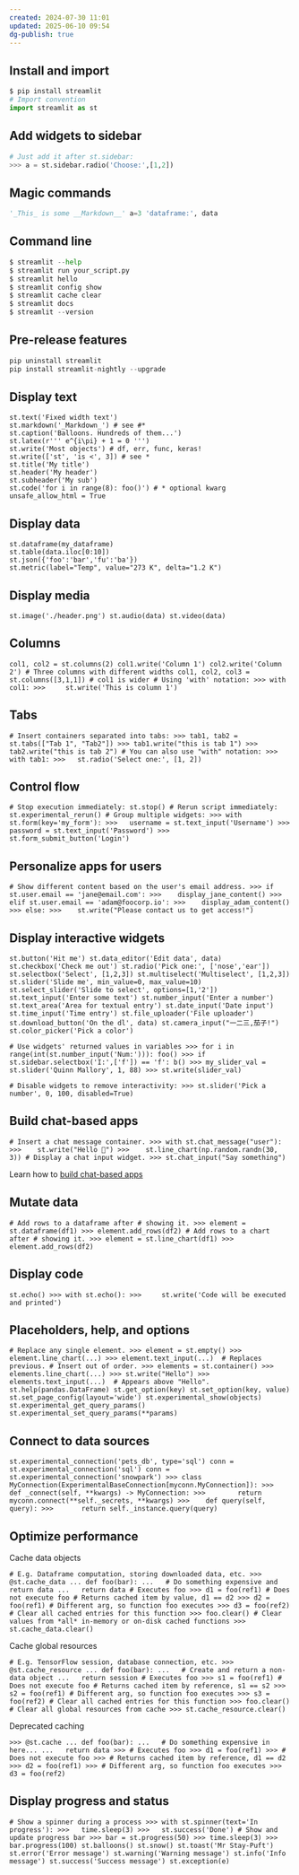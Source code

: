 ```yaml
---
created: 2024-07-30 11:01
updated: 2025-06-10 09:54
dg-publish: true
---
```



## **Install and import**

```python
$ pip install streamlit
# Import convention
import streamlit as st
```

## **Add widgets to sidebar**

```python
# Just add it after st.sidebar:
>>> a = st.sidebar.radio('Choose:',[1,2])
```

## **Magic commands**

```python
'_This_ is some __Markdown__' a=3 'dataframe:', data
```

## **Command line**

```python
$ streamlit --help 
$ streamlit run your_script.py 
$ streamlit hello 
$ streamlit config show 
$ streamlit cache clear 
$ streamlit docs 
$ streamlit --version
```

## **Pre-release features**

```python
pip uninstall streamlit 
pip install streamlit-nightly --upgrade
```



## Display text[](https://cheat-sheet.streamlit.app/~/+/#display-text)

```
st.text('Fixed width text') 
st.markdown('_Markdown_') # see #* 
st.caption('Balloons. Hundreds of them...') 
st.latex(r''' e^{i\pi} + 1 = 0 ''') 
st.write('Most objects') # df, err, func, keras! 
st.write(['st', 'is <', 3]) # see * 
st.title('My title') 
st.header('My header') 
st.subheader('My sub') 
st.code('for i in range(8): foo()') # * optional kwarg unsafe_allow_html = True
```

## Display data[](https://cheat-sheet.streamlit.app/~/+/#display-data)

```
st.dataframe(my_dataframe) 
st.table(data.iloc[0:10]) 
st.json({'foo':'bar','fu':'ba'}) 
st.metric(label="Temp", value="273 K", delta="1.2 K")
```

## Display media[](https://cheat-sheet.streamlit.app/~/+/#display-media)

`st.image('./header.png') st.audio(data) st.video(data)`

## Columns[](https://cheat-sheet.streamlit.app/~/+/#columns)

`col1, col2 = st.columns(2) col1.write('Column 1') col2.write('Column 2') # Three columns with different widths col1, col2, col3 = st.columns([3,1,1]) # col1 is wider # Using 'with' notation: >>> with col1: >>>     st.write('This is column 1')`

## Tabs[](https://cheat-sheet.streamlit.app/~/+/#tabs)

`# Insert containers separated into tabs: >>> tab1, tab2 = st.tabs(["Tab 1", "Tab2"]) >>> tab1.write("this is tab 1") >>> tab2.write("this is tab 2") # You can also use "with" notation: >>> with tab1: >>>   st.radio('Select one:', [1, 2])`

## Control flow[](https://cheat-sheet.streamlit.app/~/+/#control-flow)

`# Stop execution immediately: st.stop() # Rerun script immediately: st.experimental_rerun() # Group multiple widgets: >>> with st.form(key='my_form'): >>>   username = st.text_input('Username') >>>   password = st.text_input('Password') >>>   st.form_submit_button('Login')`

## Personalize apps for users[](https://cheat-sheet.streamlit.app/~/+/#personalize-apps-for-users)

`# Show different content based on the user's email address. >>> if st.user.email == 'jane@email.com': >>>    display_jane_content() >>> elif st.user.email == 'adam@foocorp.io': >>>    display_adam_content() >>> else: >>>    st.write("Please contact us to get access!")`

## Display interactive widgets[](https://cheat-sheet.streamlit.app/~/+/#display-interactive-widgets)

`st.button('Hit me') st.data_editor('Edit data', data) st.checkbox('Check me out') st.radio('Pick one:', ['nose','ear']) st.selectbox('Select', [1,2,3]) st.multiselect('Multiselect', [1,2,3]) st.slider('Slide me', min_value=0, max_value=10) st.select_slider('Slide to select', options=[1,'2']) st.text_input('Enter some text') st.number_input('Enter a number') st.text_area('Area for textual entry') st.date_input('Date input') st.time_input('Time entry') st.file_uploader('File uploader') st.download_button('On the dl', data) st.camera_input("一二三,茄子!") st.color_picker('Pick a color')`

`# Use widgets' returned values in variables >>> for i in range(int(st.number_input('Num:'))): foo() >>> if st.sidebar.selectbox('I:',['f']) == 'f': b() >>> my_slider_val = st.slider('Quinn Mallory', 1, 88) >>> st.write(slider_val)`

`# Disable widgets to remove interactivity: >>> st.slider('Pick a number', 0, 100, disabled=True)`

## Build chat-based apps[](https://cheat-sheet.streamlit.app/~/+/#build-chat-based-apps)

`# Insert a chat message container. >>> with st.chat_message("user"): >>>    st.write("Hello 👋") >>>    st.line_chart(np.random.randn(30, 3)) # Display a chat input widget. >>> st.chat_input("Say something")`

Learn how to [build chat-based apps](https://docs.streamlit.io/knowledge-base/tutorials/build-conversational-apps)

## Mutate data[](https://cheat-sheet.streamlit.app/~/+/#mutate-data)

`# Add rows to a dataframe after # showing it. >>> element = st.dataframe(df1) >>> element.add_rows(df2) # Add rows to a chart after # showing it. >>> element = st.line_chart(df1) >>> element.add_rows(df2)`

## Display code[](https://cheat-sheet.streamlit.app/~/+/#display-code)

`st.echo() >>> with st.echo(): >>>     st.write('Code will be executed and printed')`

## Placeholders, help, and options[](https://cheat-sheet.streamlit.app/~/+/#placeholders-help-and-options)

`# Replace any single element. >>> element = st.empty() >>> element.line_chart(...) >>> element.text_input(...)  # Replaces previous. # Insert out of order. >>> elements = st.container() >>> elements.line_chart(...) >>> st.write("Hello") >>> elements.text_input(...)  # Appears above "Hello". st.help(pandas.DataFrame) st.get_option(key) st.set_option(key, value) st.set_page_config(layout='wide') st.experimental_show(objects) st.experimental_get_query_params() st.experimental_set_query_params(**params)`

## Connect to data sources[](https://cheat-sheet.streamlit.app/~/+/#connect-to-data-sources)

`st.experimental_connection('pets_db', type='sql') conn = st.experimental_connection('sql') conn = st.experimental_connection('snowpark') >>> class MyConnection(ExperimentalBaseConnection[myconn.MyConnection]): >>>    def _connect(self, **kwargs) -> MyConnection: >>>        return myconn.connect(**self._secrets, **kwargs) >>>    def query(self, query): >>>       return self._instance.query(query)`

## Optimize performance[](https://cheat-sheet.streamlit.app/~/+/#optimize-performance)

Cache data objects

`# E.g. Dataframe computation, storing downloaded data, etc. >>> @st.cache_data ... def foo(bar): ...   # Do something expensive and return data ...   return data # Executes foo >>> d1 = foo(ref1) # Does not execute foo # Returns cached item by value, d1 == d2 >>> d2 = foo(ref1) # Different arg, so function foo executes >>> d3 = foo(ref2) # Clear all cached entries for this function >>> foo.clear() # Clear values from *all* in-memory or on-disk cached functions >>> st.cache_data.clear()`

Cache global resources

`# E.g. TensorFlow session, database connection, etc. >>> @st.cache_resource ... def foo(bar): ...   # Create and return a non-data object ...   return session # Executes foo >>> s1 = foo(ref1) # Does not execute foo # Returns cached item by reference, s1 == s2 >>> s2 = foo(ref1) # Different arg, so function foo executes >>> s3 = foo(ref2) # Clear all cached entries for this function >>> foo.clear() # Clear all global resources from cache >>> st.cache_resource.clear()`

Deprecated caching

`>>> @st.cache ... def foo(bar): ...   # Do something expensive in here... ...   return data >>> # Executes foo >>> d1 = foo(ref1) >>> # Does not execute foo >>> # Returns cached item by reference, d1 == d2 >>> d2 = foo(ref1) >>> # Different arg, so function foo executes >>> d3 = foo(ref2)`

## Display progress and status[](https://cheat-sheet.streamlit.app/~/+/#display-progress-and-status)

`# Show a spinner during a process >>> with st.spinner(text='In progress'): >>>   time.sleep(3) >>>   st.success('Done') # Show and update progress bar >>> bar = st.progress(50) >>> time.sleep(3) >>> bar.progress(100) st.balloons() st.snow() st.toast('Mr Stay-Puft') st.error('Error message') st.warning('Warning message') st.info('Info message') st.success('Success message') st.exception(e)`